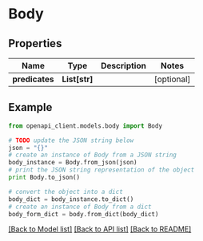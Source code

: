 # Body


## Properties

Name | Type | Description | Notes
------------ | ------------- | ------------- | -------------
**predicates** | **List[str]** |  | [optional] 

## Example

```python
from openapi_client.models.body import Body

# TODO update the JSON string below
json = "{}"
# create an instance of Body from a JSON string
body_instance = Body.from_json(json)
# print the JSON string representation of the object
print Body.to_json()

# convert the object into a dict
body_dict = body_instance.to_dict()
# create an instance of Body from a dict
body_form_dict = body.from_dict(body_dict)
```
[[Back to Model list]](../README.md#documentation-for-models) [[Back to API list]](../README.md#documentation-for-api-endpoints) [[Back to README]](../README.md)


